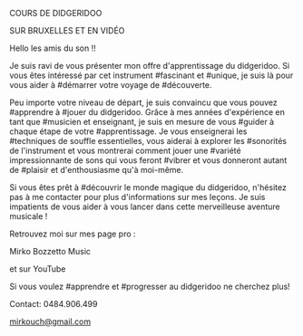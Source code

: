 COURS DE DIDGERIDOO

SUR BRUXELLES ET EN VIDÉO

Hello les amis du son !!

Je suis ravi de vous présenter mon offre d'apprentissage du didgeridoo. Si vous êtes intéressé par cet instrument #fascinant et #unique, je suis là pour vous aider à #démarrer votre voyage de #découverte.

Peu importe votre niveau de départ, je suis convaincu que vous pouvez #apprendre à #jouer du didgeridoo. Grâce à mes années d'expérience en tant que #musicien et enseignant, je suis en mesure de vous #guider à chaque étape de votre #apprentissage. Je vous enseignerai les #techniques de souffle essentielles, vous aiderai à explorer les #sonorités de l'instrument et vous montrerai comment jouer une #variété impressionnante de sons qui vous feront #vibrer et vous donneront autant de #plaisir et d'enthousiasme qu'à moi-même.

Si vous êtes prêt à #découvrir le monde magique du didgeridoo, n'hésitez pas à me contacter pour plus d'informations sur mes leçons. Je suis impatients de vous aider à vous lancer dans cette merveilleuse aventure musicale !

Retrouvez moi sur mes page pro :

Mirko Bozzetto Music

et sur YouTube

Si vous voulez #apprendre et #progresser au didgeridoo ne cherchez plus!

Contact: 0484.906.499

mirkouch@gmail.com